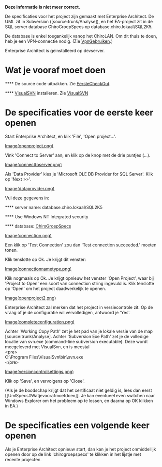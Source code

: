 **Deze informatie is niet meer correct.**

De specificaties voor het project zijn gemaakt met Enterprise Architect.
De UML zit in Subversion (\[source:trunk/Analyse\]), en het EA-project
zit in de SQL server database ChiroGroepSpecs op
database.chiro.lokaal\\SQL2K5.

De database is enkel toegankelijk vanop het ChiroLAN. Om dit thuis te
doen, heb je een VPN-connectie nodig. (Zie [VpnGebruiken](VpnGebruiken.md).)

Enterprise Architect is geinstalleerd op devserver.

Wat je vooraf moet doen
=======================

**** De source code uitpakken. Zie [EersteCheckOut](EersteCheckOut.md).

**** [VisualSVN](VisualSVN.md) installeren. Zie [VisualSVN](VisualSVN.md)

De specificaties voor de eerste keer openen
===========================================

Start Enterprise Architect, en klik 'File', 'Open project...'.

[Image(openproject.png)](Image(openproject.png).md)

Vink 'Connect to Server' aan, en klik op de knop met de drie puntjes
(...).

[Image(connecttoserver.png)](Image(connecttoserver.png).md)

Als 'Data Provider' kies je 'Microsoft OLE DB Provider for SQL Server'.
Klik op 'Next &gt;&gt;'.

[Image(dataprovider.png)](Image(dataprovider.png).md)

Vul deze gegevens in:

**** server name: database.chiro.lokaal\\SQL2K5

**** Use Windows NT Integrated security

**** database: [ChiroGroepSpecs](ChiroGroepSpecs.md)

[Image(connection.png)](Image(connection.png).md)

Een klik op 'Test Connection' zou dan 'Test connection succeeded.'
moeten tonen.

Klik tenslotte op Ok. Je krijgt dit venster:

[Image(connectionnametype.png)](Image(connectionnametype.png).md)

Klik nogmaals op Ok. Je krijgt opnieuw het venster 'Open Project', waar
bij 'Project to Open' een soort van connection string ingevuld is. Klik
tenslotte op 'Open' om het project daadwerkelijk te openen.

[Image(openproject2.png)](Image(openproject2.png).md)

Enterprise Architect zal merken dat het project in versiecontrole zit.
Op de vraag of je de configuratie wil vervolledigen, antwoord je 'Yes'.

[Image(completeconfiguration.png)](Image(completeconfiguration.png).md)

Achter 'Working Copy Path' zet je het pad van je lokale versie van de
map \[source:trunk/Analyse\]. Achter 'Subversion Exe Path' zet je de
volledige locatie van svn.exe (command-line subversion executable). Deze
wordt meegeleverd met VisualSvn, en is meestal\
&lt;pre&gt;\
C:\\Program Files\\VisualSvn\\bin\\svn.exe\
&lt;/pre&gt;

[Image(versioncontrolsettings.png)](Image(versioncontrolsettings.png).md)

Klik op 'Save', en vervolgens op 'Close'.

(Als je de boodschap krijgt dat het certificaat niet geldig is, lees dan
eerst \[\[UmlSpecs\#Watjevoorafmoetdoen\]\]. Je kan eventueel even
switchen naar Windows Explorer om het probleem op te lossen, en daarna
op OK klikken in EA.)

De specificaties een volgende keer openen
=========================================

Als je Enterprise Architect opnieuw start, dan kan je het project
onmiddellijk openen door op de link 'chirogroepspecs' te klikken in het
lijstje met recente projecten.
